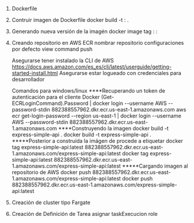 1. Dockerfile
2. Contruir imagen de Dockerfile
   docker build -t <name>:<tag> .

3. Generando nueva versión de la imagén
   docker image tag <image-name>:<tag> <image-new-name>:<tag>

4. Creando repositorio en AWS ECR
   nombrar repositorio
   configuraciones por defecto
   view command push

   Asegurarse tener instalado la CLI de AWS https://docs.aws.amazon.com/es_es/cli/latest/userguide/getting-started-install.html
   Asegurarse estar logueado con credenciales para desarrollador

   Comandos para windows/linux \***\*Recuperando un token de autenticación para el cliente Docker
   (Get-ECRLoginCommand).Password | docker login --username AWS --password-stdin 882388557962.dkr.ecr.us-east-1.amazonaws.com
   aws ecr get-login-password --region us-east-1 | docker login --username AWS --password-stdin 882388557962.dkr.ecr.us-east-1.amazonaws.com
   \*\***Construyendo la imagen
   docker build -t express-simple-api .
   docker build -t express-simple-api .
   **\***Posterior a construída la imágen de procede a etiquetar
   docker tag express-simple-api:latest 882388557962.dkr.ecr.us-east-1.amazonaws.com/express-simple-api:latest
   docker tag express-simple-api:latest 882388557962.dkr.ecr.us-east-1.amazonaws.com/express-simple-api:latest
   **\***Cargando imagen al repositorio de AWS
   docker push 882388557962.dkr.ecr.us-east-1.amazonaws.com/express-simple-api:latest
   docker push 882388557962.dkr.ecr.us-east-1.amazonaws.com/express-simple-api:latest

5. Creación de cluster tipo Fargate
6. Creación de Definición de Tarea
   asignar taskExecucion role
